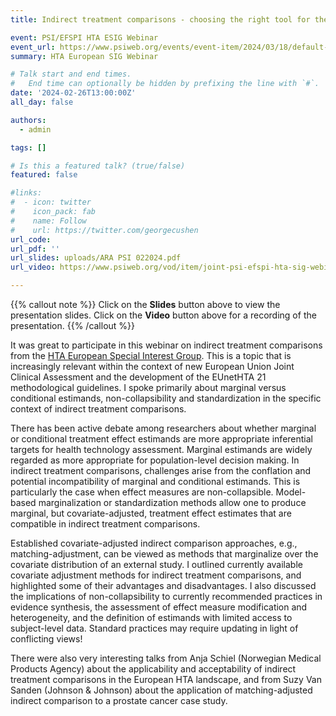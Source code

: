 ```yaml
---
title: Indirect treatment comparisons - choosing the right tool for the job

event: PSI/EFSPI HTA ESIG Webinar
event_url: https://www.psiweb.org/events/event-item/2024/03/18/default-calendar/joint-psi-efspi-hta-sig-meeting-indirect-treatment-comparisons-choosing-the-right-tool-for-the-job
summary: HTA European SIG Webinar

# Talk start and end times.
#   End time can optionally be hidden by prefixing the line with `#`.
date: '2024-02-26T13:00:00Z'
all_day: false

authors:
  - admin

tags: []

# Is this a featured talk? (true/false)
featured: false

#links:
#  - icon: twitter
#    icon_pack: fab
#    name: Follow
#    url: https://twitter.com/georgecushen
url_code: 
url_pdf: ''
url_slides: uploads/ARA PSI 022024.pdf
url_video: https://www.psiweb.org/vod/item/joint-psi-efspi-hta-sig-webinar-indirect-treatment-comparisons---choosing-the-right-tool-for-the-job-(part-1)

---
```


{{% callout note %}}
Click on the **Slides** button above to view the presentation slides. 
Click on the **Video** button above for a recording of the presentation. 
{{% /callout %}}

It was great to participate in this webinar on indirect treatment comparisons from the [HTA European Special Interest Group](https://psiweb.org/sigs-special-interest-groups/hta). This is a topic that is increasingly relevant within the context of new European Union Joint Clinical Assessment and the development of the EUnetHTA 21 methodological guidelines. I spoke primarily about marginal versus conditional estimands, non-collapsibility and standardization in the specific context of indirect treatment comparisons. 

There has been active debate among researchers about whether marginal or conditional treatment effect estimands are more appropriate inferential targets for health technology assessment. Marginal estimands are widely regarded as more appropriate for population-level decision making. In indirect treatment comparisons, challenges arise from the conflation and potential incompatibility of marginal and conditional estimands. This is particularly the case when effect measures are non-collapsible. Model-based marginalization or standardization methods allow one to produce marginal, but covariate-adjusted, treatment effect estimates that are compatible in indirect treatment comparisons.

Established covariate-adjusted indirect comparison approaches, e.g., matching-adjustment, can be viewed as methods that marginalize over the covariate distribution of an external study. I outlined currently available covariate adjustment methods for indirect treatment comparisons, and highlighted some of their advantages and disadvantages. I also discussed the implications of non-collapsibility to currently recommended practices in evidence synthesis, the assessment of effect measure modification and heterogeneity, and the definition of estimands with limited access to subject-level data. Standard practices may require updating in light of conflicting views!

There were also very interesting talks from Anja Schiel (Norwegian Medical Products Agency) about the applicability and acceptability of indirect treatment comparisons in the European HTA landscape, and from Suzy Van Sanden (Johnson & Johnson) about the application of matching-adjusted indirect comparison to a prostate cancer case study. 
